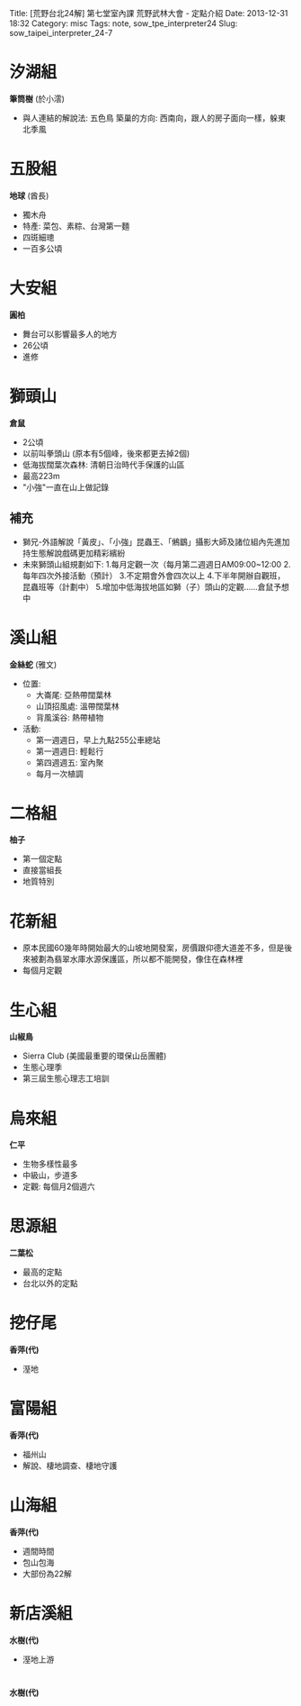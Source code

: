 Title: [荒野台北24解] 第七堂室內課 荒野武林大會 - 定點介紹
Date: 2013-12-31 18:32
Category: misc
Tags: note, sow_tpe_interpreter24
Slug: sow_taipei_interpreter_24-7



# 汐湖組

**筆筒樹** (於小澐)

* 與人連結的解說法:
  五色鳥 築巢的方向: 西南向，跟人的房子面向一樣，躲東北季風

# 五股組

**地球** (酋長)

* 獨木舟
* 特產: 菜包、素粽、台灣第一麵
* 四斑細璁
* 一百多公頃

# 大安組

**圓柏**

* 舞台可以影響最多人的地方
* 26公頃
* 進修

# 獅頭山

**倉鼠**

* 2公頃
* 以前叫拳頭山 (原本有5個峰，後來都更去掉2個)
* 低海拔闊葉次森林: 清朝日治時代手保護的山區
* 最高223m
* "小強"一直在山上做記錄

## 補充

* 獅兄-外語解說「黃皮」、「小強」昆蟲王、「鵂鶹」攝影大師及諸位組內先進加持生態解說戲碼更加精彩繽紛
* 未來獅頭山組規劃如下:
  1.每月定觀一次（每月第二週週日AM09:00~12:00
  2.每年四次外接活動（預計）
  3.不定期會外會四次以上
  4.下半年開辦自觀班，昆蟲班等（計劃中）
  5.增加中低海拔地區如獅（子）頭山的定觀......倉鼠予想中


# 溪山組

**金絲蛇** (雅文)

* 位置:
  * 大崙尾: 亞熱帶闊葉林
  * 山頂招風處: 溫帶闊葉林
  * 背風溪谷: 熱帶植物
* 活動:
  * 第一週週日，早上九點255公車總站
  * 第一週週日: 輕鬆行
  * 第四週週五: 室內聚
  * 每月一次植調

# 二格組

**柚子**

* 第一個定點
* 直接當組長
* 地質特別

# 花新組

* 原本民國60幾年時開始最大的山坡地開發案，房價跟仰德大道差不多，但是後來被劃為翡翠水庫水源保護區，所以都不能開發，像住在森林裡
* 每個月定觀

# 生心組

**山椒鳥**

* Sierra Club (美國最重要的環保山岳團體)
* 生態心理季
* 第三屆生態心理志工培訓

# 烏來組

**仁平**

* 生物多樣性最多
* 中級山，步道多
* 定觀: 每個月2個週六

# 思源組

**二葉松**

* 最高的定點
* 台北以外的定點

# 挖仔尾

**香萍(代)**

* 溼地

# 富陽組

**香萍(代)**

* 福州山
* 解說、棲地調查、棲地守護

# 山海組

**香萍(代)**

* 週間時間
* 包山包海
* 大部份為22解

# 新店溪組

**水樹(代)**

* 溼地上游

# 

**水樹(代)**
